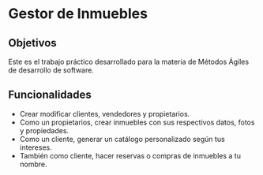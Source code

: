 # Gestor de Inmuebles

## Objetivos
Este es el trabajo práctico desarrollado para la materia de Métodos Ágiles de desarrollo de software.

## Funcionalidades
- Crear modificar clientes, vendedores y propietarios.
- Como un propietarios, crear inmuebles con sus respectivos datos, fotos y propiedades.
- Como un cliente, generar un catálogo personalizado según tus intereses.
- También como cliente, hacer reservas o compras de inmuebles a tu nombre.
